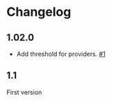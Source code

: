 # Changelog
## 1.02.0

- Add threshold for providers.  [#1](https://github.com/maxifly/ImageServer/issues/1)


## 1.1
 First version

